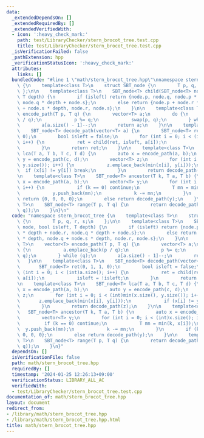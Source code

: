 ```yaml
---
data:
  _extendedDependsOn: []
  _extendedRequiredBy: []
  _extendedVerifiedWith:
  - icon: ':heavy_check_mark:'
    path: test/LibraryChecker/stern_brocot_tree.test.cpp
    title: test/LibraryChecker/stern_brocot_tree.test.cpp
  _isVerificationFailed: false
  _pathExtension: hpp
  _verificationStatusIcon: ':heavy_check_mark:'
  attributes:
    links: []
  bundledCode: "#line 1 \"math/stern_brocot_tree.hpp\"\nnamespace stern_brocot_tree\
    \ {\n    template<class T>\n    struct SBT_node {\n        T p, q, r, s;\n   \
    \ };\n\n    template<class T>\n    SBT_node<T> child(SBT_node<T> node, bool isleft,\
    \ T depth) {\n        if (isleft) return {node.p, node.q, node.p * depth + node.r,\
    \ node.q * depth + node.s};\n        else return {node.p + node.r * depth, node.q\
    \ + node.s * depth, node.r, node.s};\n    }\n\n    template<class T>\n    vector<T>\
    \ encode_path(T p, T q) {\n        vector<T> a;\n        do {\n            a.emplace_back(p\
    \ / q);\n            p %= q;\n            swap(p, q);\n        } while (q);\n\
    \        a[a.size() - 1]--;\n        return a;\n    }\n\n    template<class T>\n\
    \    SBT_node<T> decode_path(vector<T> a) {\n        SBT_node<T> ret(0, 1, 1,\
    \ 0);\n        bool isleft = false;\n        for (int i = 0; i < (int)a.size();\
    \ i++) {\n            ret = child(ret, isleft, a[i]);\n            isleft = !isleft;\n\
    \        }\n        return ret;\n    }\n\n    template<class T>\n    SBT_node<T>\
    \ lca(T a, T b, T c, T d) {\n        auto x = encode_path(a, b);\n        auto\
    \ y = encode_path(c, d);\n        vector<T> z;\n        for (int i = 0; i < (int)min(x.size(),\
    \ y.size()); i++) {\n            z.emplace_back(min(x[i], y[i]));\n          \
    \  if (x[i] != y[i]) break;\n        }\n        return decode_path(z);\n    }\n\
    \n    template<class T>\n    SBT_node<T> ancestor(T k, T a, T b) {\n        auto\
    \ x = encode_path(a, b);\n        vector<T> y;\n        for (int i = 0; i < (int)x.size();\
    \ i++) {\n            if (k == 0) continue;\n            T mn = min(k, x[i]);\n\
    \            y.push_back(mn);\n            k -= mn;\n        }\n        if (k)\
    \ return {0, 0, 0, 0};\n        else return decode_path(y);\n    }\n\n    template<class\
    \ T>\n    SBT_node<T> range(T p, T q) {\n        return decode_path(encode_path(p,\
    \ q));\n    }\n}\n"
  code: "namespace stern_brocot_tree {\n    template<class T>\n    struct SBT_node\
    \ {\n        T p, q, r, s;\n    };\n\n    template<class T>\n    SBT_node<T> child(SBT_node<T>\
    \ node, bool isleft, T depth) {\n        if (isleft) return {node.p, node.q, node.p\
    \ * depth + node.r, node.q * depth + node.s};\n        else return {node.p + node.r\
    \ * depth, node.q + node.s * depth, node.r, node.s};\n    }\n\n    template<class\
    \ T>\n    vector<T> encode_path(T p, T q) {\n        vector<T> a;\n        do\
    \ {\n            a.emplace_back(p / q);\n            p %= q;\n            swap(p,\
    \ q);\n        } while (q);\n        a[a.size() - 1]--;\n        return a;\n \
    \   }\n\n    template<class T>\n    SBT_node<T> decode_path(vector<T> a) {\n \
    \       SBT_node<T> ret(0, 1, 1, 0);\n        bool isleft = false;\n        for\
    \ (int i = 0; i < (int)a.size(); i++) {\n            ret = child(ret, isleft,\
    \ a[i]);\n            isleft = !isleft;\n        }\n        return ret;\n    }\n\
    \n    template<class T>\n    SBT_node<T> lca(T a, T b, T c, T d) {\n        auto\
    \ x = encode_path(a, b);\n        auto y = encode_path(c, d);\n        vector<T>\
    \ z;\n        for (int i = 0; i < (int)min(x.size(), y.size()); i++) {\n     \
    \       z.emplace_back(min(x[i], y[i]));\n            if (x[i] != y[i]) break;\n\
    \        }\n        return decode_path(z);\n    }\n\n    template<class T>\n \
    \   SBT_node<T> ancestor(T k, T a, T b) {\n        auto x = encode_path(a, b);\n\
    \        vector<T> y;\n        for (int i = 0; i < (int)x.size(); i++) {\n   \
    \         if (k == 0) continue;\n            T mn = min(k, x[i]);\n          \
    \  y.push_back(mn);\n            k -= mn;\n        }\n        if (k) return {0,\
    \ 0, 0, 0};\n        else return decode_path(y);\n    }\n\n    template<class\
    \ T>\n    SBT_node<T> range(T p, T q) {\n        return decode_path(encode_path(p,\
    \ q));\n    }\n}"
  dependsOn: []
  isVerificationFile: false
  path: math/stern_brocot_tree.hpp
  requiredBy: []
  timestamp: '2024-01-25 12:26:13+09:00'
  verificationStatus: LIBRARY_ALL_AC
  verifiedWith:
  - test/LibraryChecker/stern_brocot_tree.test.cpp
documentation_of: math/stern_brocot_tree.hpp
layout: document
redirect_from:
- /library/math/stern_brocot_tree.hpp
- /library/math/stern_brocot_tree.hpp.html
title: math/stern_brocot_tree.hpp
---
```

